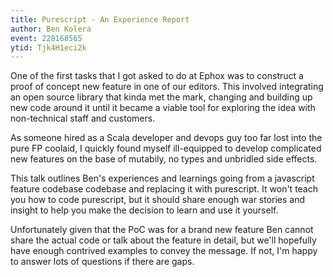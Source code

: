 ```yaml
---
title: Purescript - An Experience Report
author: Ben Kolera
event: 228168565
ytid: Tjk4H1eci2k
---
```

One of the first tasks that I got asked to do at Ephox was to construct a proof
of concept new feature in one of our editors. This involved integrating an open
source library that kinda met the mark, changing and building up new code
around it until it became a viable tool for exploring  the idea with
non-technical staff and customers.

As someone hired as a Scala developer and devops guy too far lost into the pure
FP coolaid, I quickly found myself ill-equipped to develop complicated new
features on the base of mutabily, no types and unbridled side effects.

This talk outlines Ben's experiences and learnings going from a javascript
feature codebase codebase and replacing it with purescript. It won't teach you
how to code purescript, but it should share enough war stories and insight to
help you make the decision to learn and use it yourself.

Unfortunately given that the PoC was for a brand new feature Ben cannot share
the actual code or talk about the feature in detail, but we'll hopefully have
enough contrived examples to convey the message. If not, I'm happy to answer
lots of questions if there are gaps.
